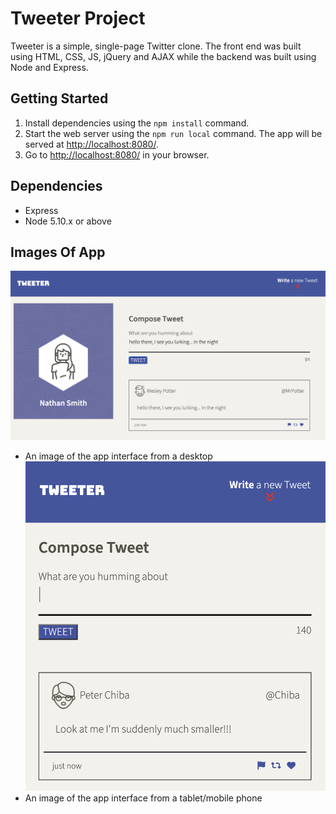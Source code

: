 # Tweeter Project

Tweeter is a simple, single-page Twitter clone. 
The front end was built using HTML, CSS, JS, jQuery and AJAX while the backend was built using Node and Express.

## Getting Started

1. Install dependencies using the `npm install` command.
2. Start the web server using the `npm run local` command. The app will be served at <http://localhost:8080/>.
3. Go to <http://localhost:8080/> in your browser.

## Dependencies

- Express
- Node 5.10.x or above

## Images Of App
!["App interface on a desktop"](https://github.com/nathansmith-ux/tweeter/blob/master/docs/desktop-app.png)
- An image of the app interface from a desktop
!["App interface on a mobile phone"](https://github.com/nathansmith-ux/tweeter/blob/master/docs/mobile-app.png)
- An image of the app interface from a tablet/mobile phone